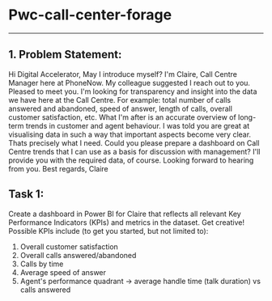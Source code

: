 # Pwc-call-center-forage
---
## 1. Problem Statement:


   Hi Digital Accelerator,
      May I introduce myself? I'm Claire, Call Centre Manager here at PhoneNow. My colleague suggested I reach out to you. Pleased to meet
      you.
      I'm looking for transparency and insight into the data we have here at the Call Centre. For example: total number of calls answered and
      abandoned, speed of answer, length of calls, overall customer satisfaction, etc. What I'm after is an accurate overview of long-term
      trends in customer and agent behaviour.
      I was told you are great at visualising data in such a way that important aspects become very clear. Thats precisely what I need.
      Could you please prepare a dashboard on Call Centre trends that I can use as a basis for discussion with management? I'll provide you
      with the required data, of course.
      Looking forward to hearing from you.
    Best regards,
    Claire

## Task 1:
   Create a dashboard in Power Bl for Claire that reflects all relevant Key Performance Indicators
   (KPIs) and metrics in the dataset. Get creative!
   Possible KPIs include (to get you started, but not limited to):
   1. Overall customer satisfaction
   2. Overall calls answered/abandoned
   3. Calls by time
   4. Average speed of answer
   5. Agent's performance quadrant -> average handle time (talk duration) vs calls answered
